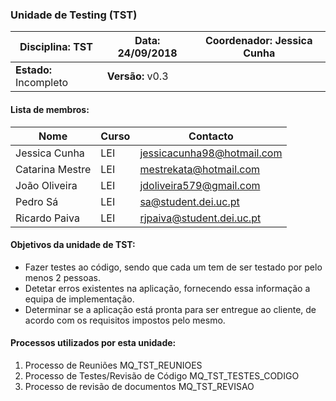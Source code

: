 ### Unidade de Testing (TST)

| Disciplina: TST        | Data: 24/09/2018 | Coordenador: Jessica Cunha |
| ---------------------- | ---------------- | -------------------------- |
| **Estado:** Incompleto | **Versão:** v0.3 |                            |

#### Lista de membros:

| Nome            | Curso | Contacto                   |
| --------------- | ----- | -------------------------- |
| Jessica Cunha   | LEI   | jessicacunha98@hotmail.com |
| Catarina Mestre | LEI   | mestrekata@hotmail.com     |
| João Oliveira   | LEI   | jdoliveira579@gmail.com    |
| Pedro Sá        | LEI   | sa@student.dei.uc.pt       |
| Ricardo Paiva   | LEI   | rjpaiva@student.dei.uc.pt  |

#### Objetivos da unidade de TST:
- Fazer testes ao código, sendo que cada um tem de ser testado por pelo menos 2 pessoas.
- Detetar erros existentes na aplicação, fornecendo essa informação a equipa de implementação.
- Determinar se a aplicação está pronta para ser entregue ao cliente, de acordo com os requisitos impostos pelo mesmo.

#### Processos utilizados por esta unidade:

1. Processo de Reuniões 															MQ_TST_REUNIOES
2. Processo de Testes/Revisão de Código								MQ_TST_TESTES_CODIGO
3. Processo de revisão de documentos                  MQ_TST_REVISAO